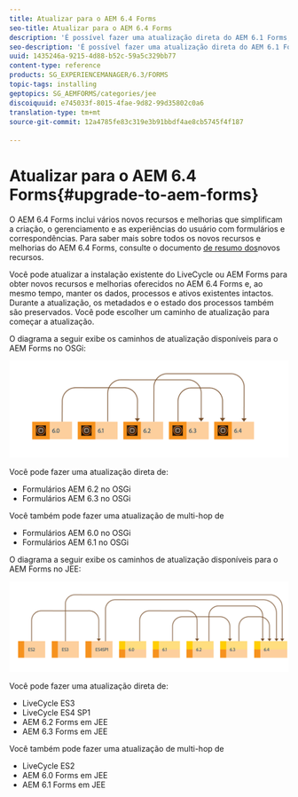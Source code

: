 ```yaml
---
title: Atualizar para o AEM 6.4 Forms
seo-title: Atualizar para o AEM 6.4 Forms
description: 'É possível fazer uma atualização direta do AEM 6.1 Forms, AEM 6.2 Forms e LiveCycle ES4 SP1 para AEM 6.3 Forms. '
seo-description: 'É possível fazer uma atualização direta do AEM 6.1 Forms, AEM 6.2 Forms e LiveCycle ES4 SP1 para AEM 6.3 Forms. '
uuid: 1435246a-9215-4d88-b52c-59a5c329bb77
content-type: reference
products: SG_EXPERIENCEMANAGER/6.3/FORMS
topic-tags: installing
geptopics: SG_AEMFORMS/categories/jee
discoiquuid: e745033f-8015-4fae-9d82-99d35802c0a6
translation-type: tm+mt
source-git-commit: 12a4785fe83c319e3b91bbdf4ae8cb5745f4f187

---
```



# Atualizar para o AEM 6.4 Forms{#upgrade-to-aem-forms}

O AEM 6.4 Forms inclui vários novos recursos e melhorias que simplificam a criação, o gerenciamento e as experiências do usuário com formulários e correspondências. Para saber mais sobre todos os novos recursos e melhorias do AEM 6.4 Forms, consulte o documento [de resumo dos](/help/forms/using/whats-new.md)novos recursos.

Você pode atualizar a instalação existente do LiveCycle ou AEM Forms para obter novos recursos e melhorias oferecidos no AEM 6.4 Forms e, ao mesmo tempo, manter os dados, processos e ativos existentes intactos. Durante a atualização, os metadados e o estado dos processos também são preservados. Você pode escolher um caminho de atualização para começar a atualização.

O diagrama a seguir exibe os caminhos de atualização disponíveis para o AEM Forms no OSGi:

![](do-not-localize/osgi-upgrade.png)

Você pode fazer uma atualização direta de:

* Formulários AEM 6.2 no OSGi
* Formulários AEM 6.3 no OSGi

Você também pode fazer uma atualização de multi-hop de

* Formulários AEM 6.0 no OSGi
* Formulários AEM 6.1 no OSGi

O diagrama a seguir exibe os caminhos de atualização disponíveis para o AEM Forms no JEE:

![](do-not-localize/jee-upgrade-6-4.png)

Você pode fazer uma atualização direta de:

* LiveCycle ES3
* LiveCycle ES4 SP1
* AEM 6.2 Forms em JEE
* AEM 6.3 Forms em JEE

Você também pode fazer uma atualização de multi-hop de

* LiveCycle ES2
* AEM 6.0 Forms em JEE
* AEM 6.1 Forms em JEE